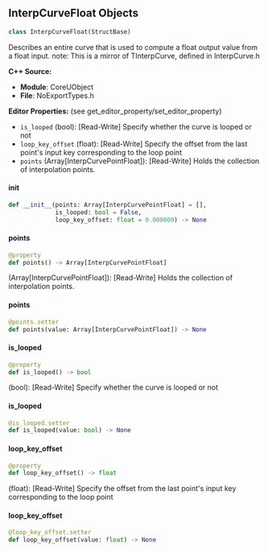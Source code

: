 ## InterpCurveFloat Objects

```python
class InterpCurveFloat(StructBase)
```

Describes an entire curve that is used to compute a float output value from a float input.
note: This is a mirror of TInterpCurve<float>, defined in InterpCurve.h

**C++ Source:**

- **Module**: CoreUObject
- **File**: NoExportTypes.h

**Editor Properties:** (see get_editor_property/set_editor_property)

- ``is_looped`` (bool):  [Read-Write] Specify whether the curve is looped or not
- ``loop_key_offset`` (float):  [Read-Write] Specify the offset from the last point's input key corresponding to the loop point
- ``points`` (Array[InterpCurvePointFloat]):  [Read-Write] Holds the collection of interpolation points.

<a id="unreal.InterpCurveFloat.__init__"></a>

#### __init__

```python
def __init__(points: Array[InterpCurvePointFloat] = [],
             is_looped: bool = False,
             loop_key_offset: float = 0.000000) -> None
```

<a id="unreal.InterpCurveFloat.points"></a>

#### points

```python
@property
def points() -> Array[InterpCurvePointFloat]
```

(Array[InterpCurvePointFloat]):  [Read-Write] Holds the collection of interpolation points.

<a id="unreal.InterpCurveFloat.points"></a>

#### points

```python
@points.setter
def points(value: Array[InterpCurvePointFloat]) -> None
```

<a id="unreal.InterpCurveFloat.is_looped"></a>

#### is_looped

```python
@property
def is_looped() -> bool
```

(bool):  [Read-Write] Specify whether the curve is looped or not

<a id="unreal.InterpCurveFloat.is_looped"></a>

#### is_looped

```python
@is_looped.setter
def is_looped(value: bool) -> None
```

<a id="unreal.InterpCurveFloat.loop_key_offset"></a>

#### loop_key_offset

```python
@property
def loop_key_offset() -> float
```

(float):  [Read-Write] Specify the offset from the last point's input key corresponding to the loop point

<a id="unreal.InterpCurveFloat.loop_key_offset"></a>

#### loop_key_offset

```python
@loop_key_offset.setter
def loop_key_offset(value: float) -> None
```

<a id="unreal.InterpCurvePointFloat"></a>
